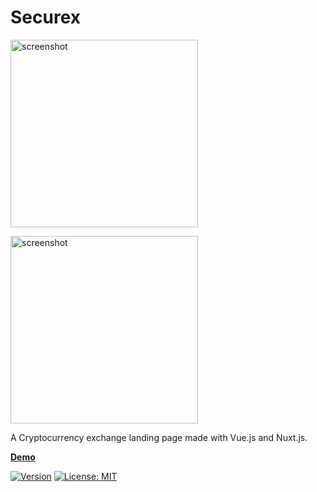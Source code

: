 <h1>Securex</h1>
<p>
  <a href="https://d3yke2nhq6cm6.cloudfront.net" target="_blank">
    <img alt="screenshot" width="300" src="https://d3yke2nhq6cm6.cloudfront.net/images/crypto/logo-title.png">
  </a>
</p>
<p>
  <a href="https://d3yke2nhq6cm6.cloudfront.net" target="_blank">
    <img alt="screenshot" width="300" src="https://d3yke2nhq6cm6.cloudfront.net/images/crypto/home-page.png">
  </a>
</p>

<p>A Cryptocurrency exchange landing page made with Vue.js and Nuxt.js.</p>

[**Demo**](https://d3yke2nhq6cm6.cloudfront.net/)<br>

[![Version](https://badge.fury.io/gh/tterb%2FHyde.svg)](https://badge.fury.io/gh/tterb%2FHyde)
[![License: MIT](https://img.shields.io/badge/License-MIT-yellow.svg)](https://opensource.org/licenses/MIT)
